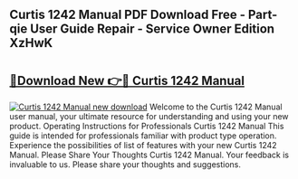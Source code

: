 ## Curtis 1242 Manual PDF Download Free - Part-qie User Guide Repair - Service Owner Edition XzHwK

# <h2><a href="http://bc53069.oget.top/?id=Curtis+1242+Manual">🔗Download New 👉🔴 Curtis 1242 Manual</a></h2>

[![Curtis 1242 Manual new download](https://i.imgur.com/5g1atiW.png)](http://bc53069.oget.top/?id=Curtis+1242+Manual)
Welcome to the Curtis 1242 Manual user manual, your ultimate resource for understanding and using your new product. Operating Instructions for Professionals Curtis 1242 Manual This guide is intended for professionals familiar with product type operation. Experience the possibilities of list of features with your new Curtis 1242 Manual. Please Share Your Thoughts Curtis 1242 Manual. Your feedback is invaluable to us. Please share your thoughts and suggestions.
